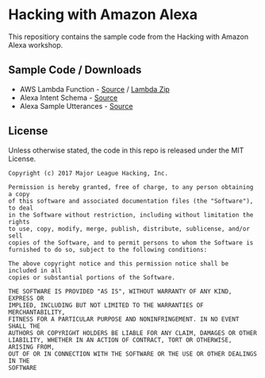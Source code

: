 # Hacking with Amazon Alexa

This repositiory contains the sample code from the Hacking
with Amazon Alexa workshop.

## Sample Code / Downloads

 - AWS Lambda Function - [Source][2] / [Lambda Zip][3]
 - Alexa Intent Schema - [Source][4]
 - Alexa Sample Utterances - [Source][5]

## License

Unless otherwise stated, the code in this repo is released under the MIT
License.

```
Copyright (c) 2017 Major League Hacking, Inc.

Permission is hereby granted, free of charge, to any person obtaining a copy
of this software and associated documentation files (the "Software"), to deal
in the Software without restriction, including without limitation the rights
to use, copy, modify, merge, publish, distribute, sublicense, and/or sell
copies of the Software, and to permit persons to whom the Software is
furnished to do so, subject to the following conditions:

The above copyright notice and this permission notice shall be included in all
copies or substantial portions of the Software.

THE SOFTWARE IS PROVIDED "AS IS", WITHOUT WARRANTY OF ANY KIND, EXPRESS OR
IMPLIED, INCLUDING BUT NOT LIMITED TO THE WARRANTIES OF MERCHANTABILITY,
FITNESS FOR A PARTICULAR PURPOSE AND NONINFRINGEMENT. IN NO EVENT SHALL THE
AUTHORS OR COPYRIGHT HOLDERS BE LIABLE FOR ANY CLAIM, DAMAGES OR OTHER
LIABILITY, WHETHER IN AN ACTION OF CONTRACT, TORT OR OTHERWISE, ARISING FROM,
OUT OF OR IN CONNECTION WITH THE SOFTWARE OR THE USE OR OTHER DEALINGS IN THE
SOFTWARE
```

[2]: src/
[3]: https://github.com/MLH/mlh-localhost-hacking-with-alexa/raw/master/downloads/lambda-function.zip
[4]: SpeechAssets/IntentSchema.json
[5]: SpeechAssets/SampleUtterances.txt
